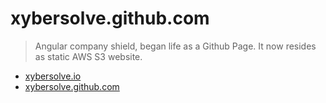 # xybersolve.github.com

> Angular company shield, began life as a Github Page. It now resides as
static AWS S3 website.

* [xybersolve.io](http://xybersolve.io)
* [xybersolve.github.com](http://xybersolve.github.com)

